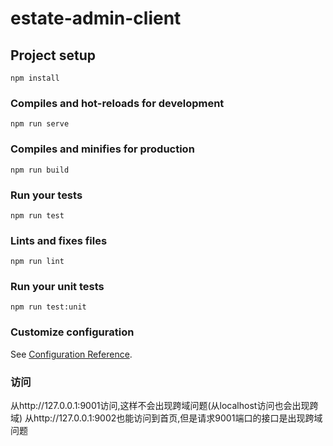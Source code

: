 # estate-admin-client

## Project setup
```
npm install
```

### Compiles and hot-reloads for development
```
npm run serve
```

### Compiles and minifies for production
```
npm run build
```

### Run your tests
```
npm run test
```

### Lints and fixes files
```
npm run lint
```

### Run your unit tests
```
npm run test:unit
```

### Customize configuration
See [Configuration Reference](https://cli.vuejs.org/config/).

### 访问
从http://127.0.0.1:9001访问,这样不会出现跨域问题(从localhost访问也会出现跨域)
从http://127.0.0.1:9002也能访问到首页,但是请求9001端口的接口是出现跨域问题

